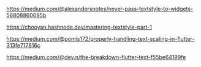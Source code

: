https://medium.com/@alexandersnotes/never-pass-textstyle-to-widgets-56808860085b

https://chooyan.hashnode.dev/mastering-textstyle-part-1

https://medium.com/@pomis172/properly-handling-text-scaling-in-flutter-313fe717816c

https://medium.com/@dev.n/the-breakdown-flutter-text-f55be64199fe